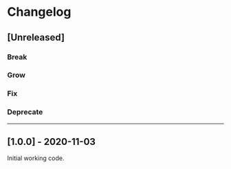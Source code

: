 # Changelog

## [Unreleased]

### Break

### Grow

### Fix

### Deprecate

---

## [1.0.0] - 2020-11-03

Initial working code.
